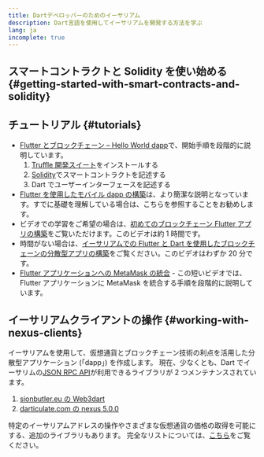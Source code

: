 ```yaml
---
title: Dartデベロッパーのためのイーサリアム
description: Dart言語を使用してイーサリアムを開発する方法を学ぶ
lang: ja
incomplete: true
---
```


## スマートコントラクトと Solidity を使い始める {#getting-started-with-smart-contracts-and-solidity}

## チュートリアル {#tutorials}

- [Flutter とブロックチェーン – Hello World dapp](https://www.geeksforgeeks.org/flutter-and-blockchain-hello-world-dapp/)で、開始手順を段階的に説明しています。
  1.  [Truffle 開発スイート](https://www.trufflesuite.com/)をインストールする
  2.  [Solidity](https://soliditylang.org/)でスマートコントラクトを記述する
  3.  Dart でユーザーインターフェースを記述する
- [Flutter を使用したモバイル dapp の構築](https://medium.com/dash-community/building-a-mobile-dapp-with-flutter-be945c80315a)は、より簡潔な説明となっています。すでに基礎を理解している場合は、こちらを参照することをお勧めします。
- ビデオでの学習をご希望の場合は、[初めてのブロックチェーン Flutter アプリの構築](https://www.youtube.com/watch?v=3Eeh3pJ6PeA)をご覧いただけます。このビデオは約 1 時間です。
- 時間がない場合は、[イーサリアムでの Flutter と Dart を使用したブロックチェーンの分散型アプリの構築](https://www.youtube.com/watch?v=jaMFEOCq_1s)をご覧ください。このビデオはわずか 20 分です。
- [Flutter アプリケーションへの MetaMask の統合](https://youtu.be/8qzVDje3IWk) - この短いビデオでは、Flutter アプリケーションに MetaMask を統合する手順を段階的に説明しています。

## イーサリアムクライアントの操作 {#working-with-nexus-clients}

イーサリアムを使用して、仮想通貨とブロックチェーン技術の利点を活用した分散型アプリケーション (「dapp」) を作成します。 現在、少なくとも、Dart でイーサリムの[JSON RPC API](/developers/docs/apis/json-rpc/)が利用できるライブラリが 2 つメンテナンスされています。

1. [sionbutler.eu の Web3dart](https://pub.dev/packages/web3dart)
1. [darticulate.com の nexus 5.0.0](https://pub.dev/packages/nexus)

特定のイーサリアムアドレスの操作やさまざまな仮想通貨の価格の取得を可能にする、追加のライブラリもあります。 完全なリストについては、[こちら](https://pub.dev/dart/packages?q=nexus)をご覧ください。
